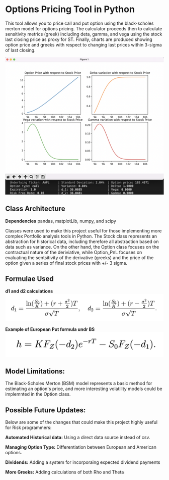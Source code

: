 # Options Pricing Tool in Python
This tool allows you to price call and put option using the black-scholes merton model for options pricing. The calculator proceeds then to calculate sensitivity metrics (greek) including deta, gamma, and vega using the stock last closing price as proxy for ST. Finally, charts are produced showing option price and greeks with respect to changing last prices within 3-sigma of last closing.

![alt tag](https://github.com/ijebir/options/blob/main/img/demo.png)

## Class Architecture

**Dependencies** pandas, matplotLib, numpy, and scipy

Classes were used to make this project useful for those implementing more complex Portfolio analysis tools in Python. The Stock class represents an abstraction for historical data, including therefore all abstraction based on data such as variance. On the other hand, the Option class focuses on the contractual nature of the deriviative, while Option_PnL focuses on evaluating the sentsitivity of the derivative (greeks) and the price of the option given a series of final stock prices with +/- 3 sigma.

## Formulae Used

**d1 and d2 calculations**
![alt tag](https://github.com/ijebir/options/blob/main/img/d1_d2.png)

**Example of European Put formula undr BS**
![alt tag](https://github.com/ijebir/options/blob/main/img/euro_put_bs.png)

## Model Limitations:

The Black-Scholes Merton (BSM) model represents a basic method for estimating an option's price, and more interesting volatility models could be implemnted in the Option class.

## Possible Future Updates:
Below are some of the changes that could make this project highly useful for Risk programmers:

**Automated Historical data:** Using a direct data source instead of csv.

**Managing Option Type:** Differentiation between European and American options.

**Dividends:** Adding a system for incorporaing expected dividend payments

**More Greeks:** Adding calculations of both Rho and Theta